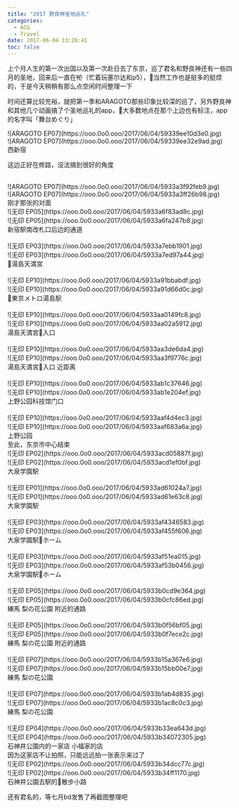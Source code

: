 ```yaml
---
title: "2017 野良神圣地巡礼"
categories:
  - ACG
  - Travel
date: 2017-06-04 13:28:41
toc: false
---
```


上个月人生的第一次出国以及第一次赴日去了东京，巡了君名和野良神还有一些四月的圣地，回来后一直在~~忙~~（忙着玩塞尔达和p5），当然工作也是挺多的挺烦的，于是今天稍稍有那么点空闲时间整理一下

时间还算比较充裕，就把第一季和ARAGOTO那些印象比较深的巡了，另外野良神和其他几个动画搞了个圣地巡礼的app，大多数地点在那个上边也有标注，app的名字叫「舞台めぐり」
<br />


<div class="pull-left img">![ARAGOTO EP07](https://ooo.0o0.ooo/2017/06/04/59339ee10d3e0.jpg)</div><div class="pull-left img">![ARAGOTO EP07](https://ooo.0o0.ooo/2017/06/04/59339ee32e9ad.jpg)</div>
<div class="clear-float img-caption">西新宿</div>

这边正好在修路，没法搞到很好的角度

<link rel="stylesheet" type="text/css" href="/css/seichi.css">

<br />

<div class="pull-left img">![ARAGOTO EP07](https://ooo.0o0.ooo/2017/06/04/5933a3f92feb9.jpg)</div><div class="pull-left img">![ARAGOTO EP07](https://ooo.0o0.ooo/2017/06/04/5933a3ff26b98.jpg)</div>
<div class="clear-float img-caption">刚才那张的对面</div><!-- more -->
<div class="pull-left img">![无印 EP05](https://ooo.0o0.ooo/2017/06/04/5933a6f83ad8c.jpg)</div><div class="pull-left img">![无印 EP05](https://ooo.0o0.ooo/2017/06/04/5933a6fa247b8.jpg)</div>
<div class="clear-float img-caption">新宿駅南改札口后边的通道</div>

<br />

<div class="pull-left img">![无印 EP03](https://ooo.0o0.ooo/2017/06/04/5933a7ebb1901.jpg)</div><div class="pull-left img">![无印 EP03](https://ooo.0o0.ooo/2017/06/04/5933a7ed97a44.jpg)</div>
<div class="clear-float img-caption">湯島天満宮</div>

<br />

<div class="pull-left img">![无印 EP10](https://ooo.0o0.ooo/2017/06/04/5933a91bbabdf.jpg)</div><div class="pull-left img">![无印 EP10](https://ooo.0o0.ooo/2017/06/04/5933a91d66d0c.jpg)</div>
<div class="clear-float img-caption">東京メトロ湯島駅</div>

<br />

<div class="pull-left img">![无印 EP10](https://ooo.0o0.ooo/2017/06/04/5933aa0149fc8.jpg)</div><div class="pull-left img">![无印 EP10](https://ooo.0o0.ooo/2017/06/04/5933aa02a5912.jpg)</div>
<div class="clear-float img-caption">湯島天満宮入口</div>

<br />

<div class="pull-left img">![无印 EP10](https://ooo.0o0.ooo/2017/06/04/5933aa3de6da4.jpg)</div><div class="pull-left img">![无印 EP10](https://ooo.0o0.ooo/2017/06/04/5933aa3f9776c.jpg)</div>
<div class="clear-float img-caption">湯島天満宮入口 近距离</div>

<br />

<div class="pull-left img">![无印 EP10](https://ooo.0o0.ooo/2017/06/04/5933ab1c37646.jpg)</div><div class="pull-left img">![无印 EP10](https://ooo.0o0.ooo/2017/06/04/5933ab1e204ef.jpg)</div>
<div class="clear-float img-caption">上野公园科技馆门口</div>

<br />

<div class="pull-left img">![无印 EP10](https://ooo.0o0.ooo/2017/06/04/5933aaf4d4ec3.jpg)</div><div class="pull-left img">![无印 EP10](https://ooo.0o0.ooo/2017/06/04/5933aaf683a6a.jpg)</div>
<div class="clear-float img-caption">上野公园</div>至此，东京市中心结束

<div class="pull-left img">![无印 EP02](https://ooo.0o0.ooo/2017/06/04/5933acd05887f.jpg)</div><div class="pull-left img">![无印 EP02](https://ooo.0o0.ooo/2017/06/04/5933acd1ef0bf.jpg)</div>
<div class="clear-float img-caption">大泉学園駅</div>

<br />

<div class="pull-left img">![无印 EP01](https://ooo.0o0.ooo/2017/06/04/5933ad61024a7.jpg)</div><div class="pull-left img">![无印 EP01](https://ooo.0o0.ooo/2017/06/04/5933ad61e63c8.jpg)</div>
<div class="clear-float img-caption">大泉学園駅</div>

<br />

<div class="pull-left img">![无印 EP03](https://ooo.0o0.ooo/2017/06/04/5933af4346583.jpg)</div><div class="pull-left img">![无印 EP03](https://ooo.0o0.ooo/2017/06/04/5933af455f606.jpg)</div>
<div class="clear-float img-caption">大泉学園駅ホーム</div>

<br />

<div class="pull-left img">![无印 EP03](https://ooo.0o0.ooo/2017/06/04/5933af51ea015.jpg)</div><div class="pull-left img">![无印 EP03](https://ooo.0o0.ooo/2017/06/04/5933af53b0456.jpg)</div>
<div class="clear-float img-caption">大泉学園駅ホーム</div>

<br />

<div class="pull-left img">![无印 EP05](https://ooo.0o0.ooo/2017/06/04/5933b0cd9e364.jpg)</div><div class="pull-left img">![无印 EP05](https://ooo.0o0.ooo/2017/06/04/5933b0cfc86ed.jpg)</div>
<div class="clear-float img-caption">練馬 梨の花公園 附近的通路</div>

<br />

<div class="pull-left img">![无印 EP05](https://ooo.0o0.ooo/2017/06/04/5933b0f56bf05.jpg)</div><div class="pull-left img">![无印 EP05](https://ooo.0o0.ooo/2017/06/04/5933b0f7ece2c.jpg)</div>
<div class="clear-float img-caption">練馬 梨の花公園 附近的通路</div>

<br />

<div class="pull-left img">![无印 EP07](https://ooo.0o0.ooo/2017/06/04/5933b15a367e6.jpg)</div><div class="pull-left img">![无印 EP07](https://ooo.0o0.ooo/2017/06/04/5933b15bb00e7.jpg)</div>
<div class="clear-float img-caption">練馬 梨の花公園</div>

<br />

<div class="pull-left img">![无印 EP07](https://ooo.0o0.ooo/2017/06/04/5933b1ab4d835.jpg)</div><div class="pull-left img">![无印 EP07](https://ooo.0o0.ooo/2017/06/04/5933b1ac8c0c3.jpg)</div>
<div class="clear-float img-caption">練馬 梨の花公園</div>

<br />

<div class="pull-left img">![无印 EP04](https://ooo.0o0.ooo/2017/06/04/5933b33ea643d.jpg)</div><div class="pull-left img">![无印 EP04](https://ooo.0o0.ooo/2017/06/04/5933b34072305.jpg)</div>
<div class="clear-float img-caption">石神井公園内的一家店 小福家的店</div>因为这家店不让拍照，只能远远拍一张表示来过了

<div class="pull-left img">![无印 EP02](https://ooo.0o0.ooo/2017/06/04/5933b34dcc77c.jpg)</div><div class="pull-left img">![无印 EP02](https://ooo.0o0.ooo/2017/06/04/5933b34ff1170.jpg)</div>
<div class="clear-float img-caption">石神井公園去駅的散步小路</div>


还有君名的，等七月bd发售了再截图整理吧